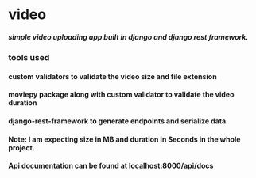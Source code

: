 # video

##### simple video uploading app built in django and django rest framework.

### tools used

#### custom validators to validate the video size and file extension
#### moviepy package along with custom validator to validate the video duration
#### django-rest-framework to generate endpoints and serialize data

#### Note: I am expecting size in MB and duration in Seconds in the whole project.
#### Api documentation can be found at localhost:8000/api/docs

